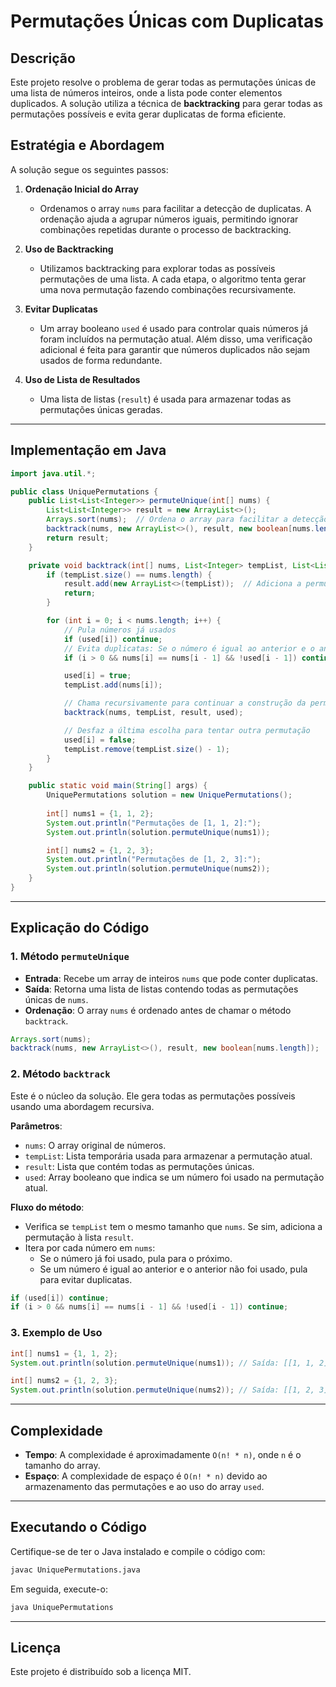 
# Permutações Únicas com Duplicatas

## Descrição

Este projeto resolve o problema de gerar todas as permutações únicas de uma lista de números inteiros, onde a lista pode conter elementos duplicados. A solução utiliza a técnica de **backtracking** para gerar todas as permutações possíveis e evita gerar duplicatas de forma eficiente.

## Estratégia e Abordagem

A solução segue os seguintes passos:

1. **Ordenação Inicial do Array**
   - Ordenamos o array `nums` para facilitar a detecção de duplicatas. A ordenação ajuda a agrupar números iguais, permitindo ignorar combinações repetidas durante o processo de backtracking.

2. **Uso de Backtracking**
   - Utilizamos backtracking para explorar todas as possíveis permutações de uma lista. A cada etapa, o algoritmo tenta gerar uma nova permutação fazendo combinações recursivamente.

3. **Evitar Duplicatas**
   - Um array booleano `used` é usado para controlar quais números já foram incluídos na permutação atual. Além disso, uma verificação adicional é feita para garantir que números duplicados não sejam usados de forma redundante.

4. **Uso de Lista de Resultados**
   - Uma lista de listas (`result`) é usada para armazenar todas as permutações únicas geradas.

---

## Implementação em Java

```java
import java.util.*;

public class UniquePermutations {
    public List<List<Integer>> permuteUnique(int[] nums) {
        List<List<Integer>> result = new ArrayList<>();
        Arrays.sort(nums);  // Ordena o array para facilitar a detecção de duplicatas
        backtrack(nums, new ArrayList<>(), result, new boolean[nums.length]);
        return result;
    }

    private void backtrack(int[] nums, List<Integer> tempList, List<List<Integer>> result, boolean[] used) {
        if (tempList.size() == nums.length) {
            result.add(new ArrayList<>(tempList));  // Adiciona a permutação completa à lista de resultados
            return;
        }

        for (int i = 0; i < nums.length; i++) {
            // Pula números já usados
            if (used[i]) continue;
            // Evita duplicatas: Se o número é igual ao anterior e o anterior não foi usado
            if (i > 0 && nums[i] == nums[i - 1] && !used[i - 1]) continue;

            used[i] = true;
            tempList.add(nums[i]);

            // Chama recursivamente para continuar a construção da permutação
            backtrack(nums, tempList, result, used);

            // Desfaz a última escolha para tentar outra permutação
            used[i] = false;
            tempList.remove(tempList.size() - 1);
        }
    }

    public static void main(String[] args) {
        UniquePermutations solution = new UniquePermutations();
        
        int[] nums1 = {1, 1, 2};
        System.out.println("Permutações de [1, 1, 2]:");
        System.out.println(solution.permuteUnique(nums1));

        int[] nums2 = {1, 2, 3};
        System.out.println("Permutações de [1, 2, 3]:");
        System.out.println(solution.permuteUnique(nums2));
    }
}
```

---

## Explicação do Código

### 1. Método `permuteUnique`

- **Entrada**: Recebe um array de inteiros `nums` que pode conter duplicatas.
- **Saída**: Retorna uma lista de listas contendo todas as permutações únicas de `nums`.
- **Ordenação**: O array `nums` é ordenado antes de chamar o método `backtrack`.

```java
Arrays.sort(nums);
backtrack(nums, new ArrayList<>(), result, new boolean[nums.length]);
```

### 2. Método `backtrack`

Este é o núcleo da solução. Ele gera todas as permutações possíveis usando uma abordagem recursiva.

**Parâmetros**:
- `nums`: O array original de números.
- `tempList`: Lista temporária usada para armazenar a permutação atual.
- `result`: Lista que contém todas as permutações únicas.
- `used`: Array booleano que indica se um número foi usado na permutação atual.

**Fluxo do método**:
- Verifica se `tempList` tem o mesmo tamanho que `nums`. Se sim, adiciona a permutação à lista `result`.
- Itera por cada número em `nums`:
  - Se o número já foi usado, pula para o próximo.
  - Se um número é igual ao anterior e o anterior não foi usado, pula para evitar duplicatas.

```java
if (used[i]) continue;
if (i > 0 && nums[i] == nums[i - 1] && !used[i - 1]) continue;
```

### 3. Exemplo de Uso

```java
int[] nums1 = {1, 1, 2};
System.out.println(solution.permuteUnique(nums1)); // Saída: [[1, 1, 2], [1, 2, 1], [2, 1, 1]]

int[] nums2 = {1, 2, 3};
System.out.println(solution.permuteUnique(nums2)); // Saída: [[1, 2, 3], [1, 3, 2], [2, 1, 3], [2, 3, 1], [3, 1, 2], [3, 2, 1]]
```

---

## Complexidade

- **Tempo**: A complexidade é aproximadamente `O(n! * n)`, onde `n` é o tamanho do array.
- **Espaço**: A complexidade de espaço é `O(n! * n)` devido ao armazenamento das permutações e ao uso do array `used`.

---

## Executando o Código

Certifique-se de ter o Java instalado e compile o código com:

```bash
javac UniquePermutations.java
```

Em seguida, execute-o:

```bash
java UniquePermutations
```

---

## Licença

Este projeto é distribuído sob a licença MIT.
